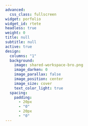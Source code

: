 ```yaml
---
advanced:
  css_class: fullscreen
widget: porfolio
widget_id: rtete
headless: true
weight: 0
title: null
subtitle: null
active: true
design:
  columns: "1"
  background:
    image: shared-workspace-bro.png
    image_darken: 0
    image_parallax: false
    image_position: center
    image_size: cover
    text_color_light: true
  spacing:
    padding:
      - 20px
      - "0"
      - 20px
      - "0"
---
```

